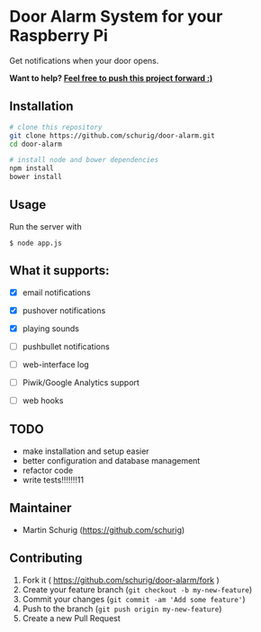 # Door Alarm System for your Raspberry Pi

Get notifications when your door opens.

**Want to help? [Feel free to push this project forward :)](#contributing)**

## Installation

```bash
# clone this repository
git clone https://github.com/schurig/door-alarm.git
cd door-alarm

# install node and bower dependencies
npm install
bower install
```


## Usage

Run the server with

    $ node app.js


## What it supports:

- [x] email notifications
- [x] pushover notifications
- [x] playing sounds
- [ ] pushbullet notifications
- [ ] web-interface log
- [ ] Piwik/Google Analytics support
- [ ] web hooks


## TODO

* make installation and setup easier
* better configuration and database management
* refactor code
* write tests!!!!!!!11


## Maintainer

* Martin Schurig (https://github.com/schurig)


## Contributing

1. Fork it ( https://github.com/schurig/door-alarm/fork )
2. Create your feature branch (`git checkout -b my-new-feature`)
3. Commit your changes (`git commit -am 'Add some feature'`)
4. Push to the branch (`git push origin my-new-feature`)
5. Create a new Pull Request